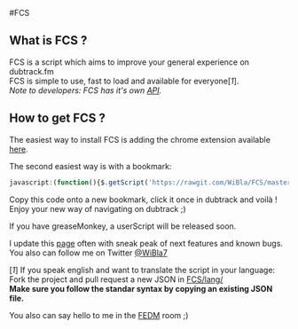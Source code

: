 #FCS
  
## What is FCS ?
FCS is a script which aims to improve your general experience on dubtrack.fm  
FCS is simple to use, fast to load and available for everyone[*1*].  
*Note to developers: FCS has it's own [API](http://wibla.free.fr/FCS/API.html).*  
  
## How to get FCS ?
The easiest way to install FCS is adding the chrome extension available [here](https://chrome.google.com/webstore/detail/french-community-extensio/hhfnamlpappbnebgmifbcnlpjnenekol).   
  
The second easiest way is with a bookmark:  
```javascript
javascript:(function(){$.getScript('https://rawgit.com/WiBla/FCS/master/ressources/script.js');}());
```
Copy this code onto a new bookmark, click it once in dubtrack and voilà !  
Enjoy your new way of navigating on dubtrack ;)  
  
If you have greaseMonkey, a userScript will be released soon.  
  
I update this [page](http://wibla.free.fr/FCS/) often with sneak peak of next features and known bugs.  
You also can follow me on Twitter [@WiBla7](https://twitter.com/WiBla7)  
  
[*1*] If you speak english and want to translate the script in your language:  
Fork the project and pull request a new JSON in [FCS/lang/](https://github.com/WiBla/FCS/tree/master/lang)  
**Make sure you follow the standar syntax by copying an existing JSON file.**

You also can say hello to me in the [FEDM](https://www.dubtrack.fm/join/french-edm-community) room ;)
